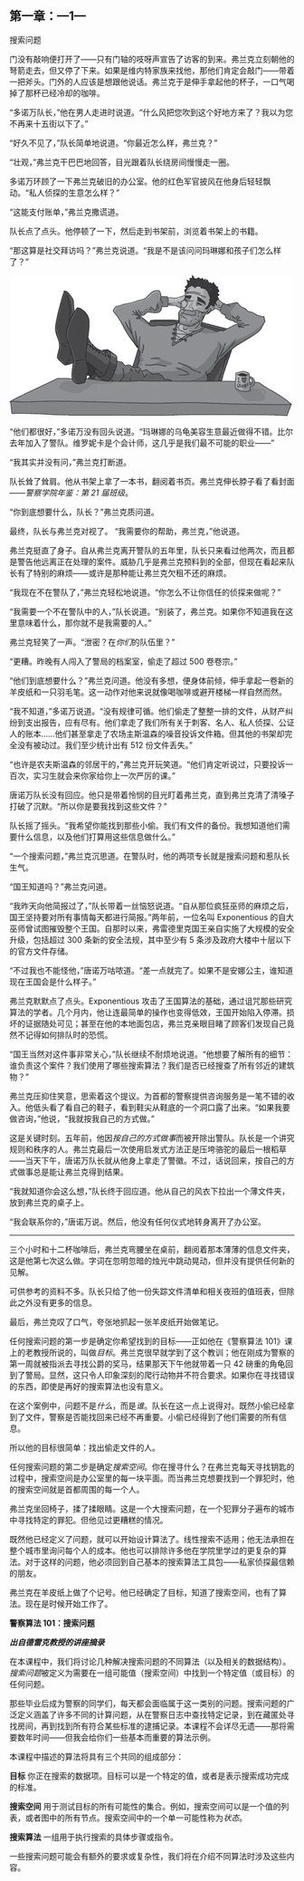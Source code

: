 ## 第一章：—1—

搜索问题

门没有敲响便打开了——只有门轴的吱呀声宣告了访客的到来。弗兰克立刻朝他的弩箭走去，但又停了下来。如果是维内特家族来找他，那他们肯定会敲门——带着一把斧头。门外的人应该是想跟他说话。弗兰克于是伸手拿起他的杯子，一口气喝掉了那杯已经冷却的咖啡。

“多诺万队长，”他在男人走进时说道。“什么风把您吹到这个好地方来了？我以为您不再来十五街以下了。”

“好久不见了，”队长简单地说道。“你最近怎么样，弗兰克？”

“壮观，”弗兰克干巴巴地回答，目光跟着队长绕房间慢慢走一圈。

多诺万环顾了一下弗兰克破旧的办公室。他的红色军官披风在他身后轻轻飘动。“私人侦探的生意怎么样？”

“这能支付账单，”弗兰克撒谎道。

队长点了点头。他停顿了一下，然后走到书架前，浏览着书架上的书籍。

“那这算是社交拜访吗？”弗兰克说道。“我是不是该问问玛琳娜和孩子们怎么样了？”

![image](img/f0002-01.jpg)

“他们都很好，”多诺万没有回头说道。“玛琳娜的乌龟美容生意最近做得不错。比尔去年加入了警队。维罗妮卡是个会计师，这几乎是我们最不可能的职业——”

“我其实并没有问，”弗兰克打断道。

队长耸了耸肩。他从书架上拿了一本书，翻阅着书页。弗兰克伸长脖子看了看封面——*警察学院年鉴：第 21 届班级*。

“你到底想要什么，队长？”弗兰克质问道。

最终，队长与弗兰克对视了。 “我需要你的帮助，弗兰克，”他说道。

弗兰克挺直了身子。自从弗兰克离开警队的五年里，队长只来看过他两次，而且都是警告他远离正在处理的案件。威胁几乎是弗兰克预料到的全部，但现在看起来队长有了特别的麻烦——或许是那种能让弗兰克欠租不还的麻烦。

“我现在不在警队了，”弗兰克轻松地说道。“你怎么不让你信任的侦探来做呢？”

“我需要一个不在警队中的人，”队长说道。“别装了，弗兰克。如果你不知道我在这里意味着什么，那你就不是我需要的人。”

弗兰克轻笑了一声。“泄密？在*你们*的队伍里？”

“更糟。昨晚有人闯入了警局的档案室，偷走了超过 500 卷卷宗。”

“他们到底想要什么？”弗兰克问道。他没有多想，便身体前倾，伸手拿起一卷新的羊皮纸和一只羽毛笔。这一动作对他来说就像喝咖啡或避开楼梯一样自然而然。

“我不知道，”多诺万说道。“没有规律可循。他们偷走了整整一排的文件，从财产纠纷到支出报告，应有尽有。他们拿走了我们所有关于刺客、名人、私人侦探、公证人的账本……他们甚至拿走了农场主斯温森的噪音投诉文件箱。但其他的书架却完全没有被动过。我们至少统计出有 512 份文件丢失。”

“也许是农夫斯温森的邻居干的，”弗兰克开玩笑道。“他们肯定听说过，只要投诉一百次，实习生就会来你家给你上一次严厉的课。”

唐诺万队长没有回应。他只是带着怜悯的目光盯着弗兰克，直到弗兰克清了清嗓子打破了沉默。“所以你是要我找到这些文件？”

队长摇了摇头。“我希望你能找到那些小偷。我们有文件的备份。我想知道他们需要什么信息，以及他们打算用这些信息做什么。”

“一个搜索问题，”弗兰克沉思道。在警队时，他的两项专长就是搜索问题和惹队长生气。

“国王知道吗？”弗兰克问道。

“我昨天向他简报过了，”队长带着一丝恼怒说道。“自从那位疯狂巫师的麻烦之后，国王坚持要对所有事情每天都进行简报。”两年前，一位名叫 Exponentious 的自大巫师曾试图摧毁整个王国。自那时以来，弗雷德里克国王亲自实施了大规模的安全升级，包括超过 300 条新的安全法规，其中至少有 5 条涉及政府大楼中十层以下的官方文件存储。

“不过我也不能怪他，”唐诺万咕哝道。“差一点就完了。如果不是安娜公主，谁知道现在王国会是什么样子。”

弗兰克默默点了点头。Exponentious 攻击了王国算法的基础，通过诅咒那些研究算法的学者。几个月内，他让连最简单的操作也变得低效，王国开始陷入停滞。损坏的证据随处可见；甚至在他的本地面包店，弗兰克亲眼目睹了顾客们发现自己竟然不记得如何排队时的恐慌。

“国王当然对这件事非常关心，”队长继续不耐烦地说道。“他想要了解所有的细节：谁负责这个案件？我们使用了哪些搜索算法？我们是否已经搜查了所有邻近的建筑物？”

弗兰克压抑住笑意，思索着这个提议。为首都的警察提供咨询服务是一笔不错的收入。他低头看了看自己的鞋子，看到鞋尖从鞋底的一个洞口露了出来。“如果我要做咨询，”他说，“我就按我自己的方式做。”

这是关键时刻。五年前，他因*按自己的方式做事*而被开除出警队。队长是一个讲究规则和秩序的人。弗兰克最后一次使用启发式方法正是压垮骆驼的最后一根稻草——当天下午，唐诺万队长就从他身上拿走了警徽。不过，话说回来，按自己的方式做事总是能让弗兰克得到结果。

“我就知道你会这么想，”队长终于回应道。他从自己的风衣下拉出一个薄文件夹，放到弗兰克的桌子上。

“我会联系你的，”唐诺万说。然后，他没有任何仪式地转身离开了办公室。

_____________________

三个小时和十二杯咖啡后，弗兰克弯腰坐在桌前，翻阅着那本薄薄的信息文件夹，这是他第七次这么做。字词在忽明忽暗的烛光中跳动晃动，但并没有提供任何新的见解。

可供参考的资料不多。队长只给了他一份失踪文件清单和相关夜班的值班表，但除此之外没有更多的信息。

最后，弗兰克叹了口气，夸张地抓起一张羊皮纸开始做笔记。

任何搜索问题的第一步是确定你希望找到的目标——正如他在《警察算法 101》课上的老教授所说的，叫做*目标*。弗兰克很早就学到了这个教训；他在刚成为警察的第一周就被指派去寻找公爵的奖马，结果那天下午他就带着一只 42 磅重的角龟回到了警局。显然，这只令人印象深刻的爬行动物并不符合要求。如果你在寻找错误的东西，即使是再好的搜索算法也没有意义。

在这个案例中，问题不是*什么*，而是*谁*。队长在这一点上说得对。既然小偷已经拿到了文件，警察是否能找回来已经不再重要。小偷已经得到了他们需要的所有信息。

所以他的目标很简单：找出偷走文件的人。

任何搜索问题的第二步是确定*搜索空间*。你在搜寻什么？在弗兰克每天寻找钥匙的过程中，搜索空间是办公室里的每一块平面。而当弗兰克想要找到一个罪犯时，他的搜索空间就是首都周围的每一个人。

弗兰克坐回椅子，揉了揉眼睛。这是一个大搜索问题，在一个犯罪分子遍布的城市中寻找特定的罪犯。但他见过更糟糕的情况。

既然他已经定义了问题，就可以开始设计算法了。线性搜索不适用；他无法承担在整个城市里询问每个人的成本。他也可以排除许多他在学院里学过的更复杂的算法。对于这样的问题，他必须回到自己基本的搜索算法工具包——私家侦探最信赖的朋友。

弗兰克在羊皮纸上做了个记号。他已经确定了目标，知道了搜索空间，也有了算法。现在是时候开始工作了。

**警察算法 101：搜索问题**

***出自德雷克教授的讲座摘录***

在本课程中，我们将讨论几种解决搜索问题的不同算法（以及相关的数据结构）。*搜索问题*被定义为需要在一组可能值（搜索空间）中找到一个特定值（或目标）的任何问题。

那些毕业后成为警察的同学们，每天都会面临属于这一类别的问题。搜索问题的广泛定义涵盖了许多不同的计算问题，从在警察日志中查找特定记录，到在藏匿处寻找房间，再到找到所有符合某些标准的逮捕记录。本课程不会详尽无遗——那将需要数年时间——但我会给你们一些基本而重要的算法示例。

本课程中描述的算法将具有三个共同的组成部分：

**目标** 你正在搜索的数据项。目标可以是一个特定的值，或者是表示搜索成功完成的标准。

**搜索空间** 用于测试目标的所有可能性的集合。例如，搜索空间可以是一个值的列表，或者图中的所有节点。搜索空间中的一个单一可能性称为*状态*。

**搜索算法** 一组用于执行搜索的具体步骤或指令。

一些搜索问题可能会有额外的要求或复杂性，我们将在介绍不同算法时涉及这些内容。
